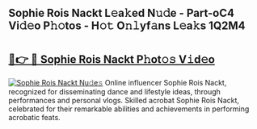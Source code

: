 ## Sophie Rois Nackt L𝚎a𝚔ed N𝚞𝚍e - Part-oC4 Vi𝚍𝚎o P𝚑𝚘tos - H𝚘𝚝 O𝚗𝚕yf𝚊ns L𝚎a𝚔s 1Q2M4

# <h2><a href="http://kf0xf4.oniu.top/?m=Sophie+Rois+Nackt">🔗👉 🔴 Sophie Rois Nackt P𝚑ot𝚘𝚜 V𝚒d𝚎o</a></h2>

[![Sophie Rois Nackt Nu𝚍e𝚜](https://i.imgur.com/0qMVB7G.gif)](http://kf0xf4.oniu.top/?m=Sophie+Rois+Nackt)
Online influencer Sophie Rois Nackt, recognized for disseminating dance and lifestyle ideas, through performances and personal vlogs. Skilled acrobat Sophie Rois Nackt, celebrated for their remarkable abilities and achievements in performing acrobatic feats.  
